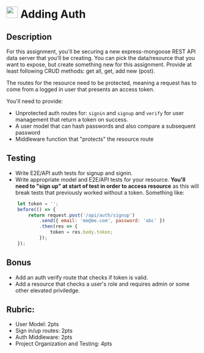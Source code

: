 <img src="https://cloud.githubusercontent.com/assets/478864/22186847/68223ce6-e0b1-11e6-8a62-0e3edc96725e.png" width=30> Adding Auth
===

## Description

For this assignment, you'll be securing a new express-mongoose REST API data server that you'll be creating. 
You can pick the data/resource that you want to expose, but create something new for this 
assignment. Provide at least following CRUD methods: get all, get, add new (post).

The routes for the resource need to be protected, meaning a request has to come from a logged in user that presents an access token.

You'll need to provide:

* Unprotected auth routes for: `signin` and `signup` and `verify` for user management that return a token on success.
* A user model that can hash passwords and also compare a subsequent password
* Middleware function that "protects" the resource route

## Testing

* Write E2E/API auth tests for signup and signin.
* Write appropriate model and E2E/API tests for your resource. **You'll need to "sign up" at start of
test in order to access resource** as this will break tests that previously worked without a token. Something like:

```js
    let token = '';    
    before(() => {
        return request.post('/api/auth/signup')
            .send({ email: 'me@me.com', password: 'abc' })
            .then(res => {
                token = res.body.token;
            });
    });
```


## Bonus

* Add an auth verify route that checks if token is valid.
* Add a resource that checks a user's role and requires admin or some other elevated priviledge.

## Rubric:

* User Model: 2pts
* Sign in/up routes: 2pts
* Auth Middleware: 2pts
* Project Organization and Testing: 4pts
